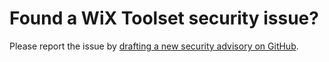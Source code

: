 # Found a WiX Toolset security issue?

Please report the issue by [drafting a new security advisory on GitHub](https://github.com/wixtoolset/issues/security/advisories).
